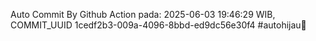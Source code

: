 Auto Commit By Github Action pada: 2025-06-03 19:46:29 WIB, COMMIT_UUID 1cedf2b3-009a-4096-8bbd-ed9dc56e30f4 #autohijau🗿
